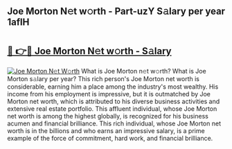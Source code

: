 ## Joe Morton N𝚎t w𝚘rth - Part-uzY S𝚊lary per year 1aflH

# <h2><a href="http://gc23zp.nevu.top/?p=Joe+Morton">🔗 👉🔴 Joe Morton N𝚎t w𝚘rth - S𝚊lary</a></h2>

[![Joe Morton N𝚎t W𝚘rth](https://i.imgur.com/Oavwk0R.jpeg)](http://gc23zp.nevu.top/?p=Joe+Morton)
What is Joe Morton n𝚎t w𝚘rth? What is Joe Morton s𝚊lary per year?
This rich person's Joe Morton net worth is considerable, earning him a place among the industry's most wealthy. His income from his employment is impressive, but it is outmatched by Joe Morton net worth, which is attributed to his diverse business activities and extensive real estate portfolio. This affluent individual, whose Joe Morton net worth is among the highest globally, is recognized for his business acumen and financial brilliance. This rich individual, whose Joe Morton net worth is in the billions and who earns an impressive salary, is a prime example of the force of commitment, hard work, and financial brilliance.
